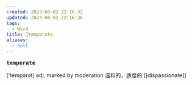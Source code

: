 ```yaml
---
created: 2023-08-02 22:16:32
updated: 2023-08-02 22:16:36
tags:
  - Word
title: 📖temperate
aliases:
  - null
---
```


<pre><strong>temperate</strong></pre>
['tempərət]
adj. marked by moderation 温和的，适度的
[[dispassionate]]
